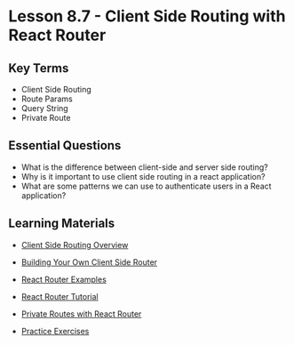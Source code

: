 # Lesson 8.7 -  Client Side Routing with React Router

## Key Terms

* Client Side Routing
* Route Params
* Query String
* Private Route

## Essential Questions

* What is the difference between client-side and server side routing?
* Why is it important to use client side routing in a react application?
* What are some patterns we can use to authenticate users in a React application?


## Learning Materials

* [Client Side Routing Overview](https://medium.com/@wilbo/server-side-vs-client-side-routing-71d710e9227f)
* [Building Your Own Client Side Router](https://dev.to/vijitail/let-s-code-a-client-side-router-for-your-frameworkless-spa-2bg)
* [React Router Examples](https://reacttraining.com/react-router/web/example/basic)
* [React Router Tutorial](https://www.youtube.com/watch?v=Law7wfdg_ls)
* [Private Routes with React Router](https://tylermcginnis.com/react-router-protected-routes-authentication/)

* [Practice Exercises](./practice/exercises.md)
